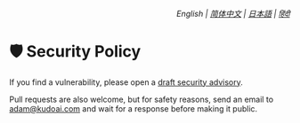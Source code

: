 <div align="right">
    <h6>
        <picture>
            <source type="image/svg+xml" media="(prefers-color-scheme: dark)" srcset="https://media.chatgptinfinity.com/images/icons/earth/white/icon32.svg">
            <img height=14 src="https://media.chatgptinfinity.com/images/icons/earth/black/icon32.svg">
        </picture>
        &nbsp;English |
        <a href="zh-cn/SECURITY.md">简体中文</a> |
        <a href="ja/SECURITY.md">日本語</a> |
        <a href="hi/SECURITY.md">हिंदी</a>
    </h6>
</div>

# 🛡️ Security Policy

If you find a vulnerability, please open a [draft security advisory](https://github.com/adamlui/chatgpt-infinity/security/advisories/new).

Pull requests are also welcome, but for safety reasons, send an email to <adam@kudoai.com> and wait for a response before making it public.
